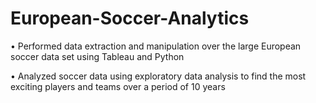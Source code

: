 # European-Soccer-Analytics


• Performed data extraction and manipulation over the large European soccer data set using Tableau and Python

• Analyzed soccer data using exploratory data analysis to find the most exciting players and teams over a period of 10 years

